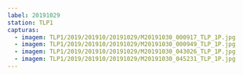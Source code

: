 ```yaml
---
label: 20191029
station: TLP1
capturas:
  - imagem: TLP1/2019/201910/20191029/M20191030_000917_TLP_1P.jpg
  - imagem: TLP1/2019/201910/20191029/M20191030_000949_TLP_1P.jpg
  - imagem: TLP1/2019/201910/20191029/M20191030_043026_TLP_1P.jpg
  - imagem: TLP1/2019/201910/20191029/M20191030_045231_TLP_1P.jpg
---
```

